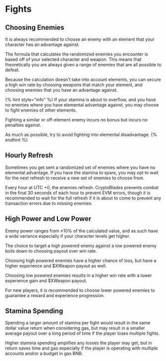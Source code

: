 # Fights

## Choosing Enemies

It is always recommended to choose an enemy with an element that your character has an advantage against.

The formula that calculates the randomized enemies you encounter is based off of your selected character and weapon. This means that theoretically you are always given a range of enemies that are all possible to defeat.

Because the calculation doesn't take into account elements, you can secure a high win rate by choosing weapons that match your element, and choosing enemies that you have an advantage against.

{% hint style="info" %}
If your stamina is about to overflow, and you have no enemies where you have elemental advantage against, you may choose to fight enemies of other elements.

Fighting a similar or off-element enemy incurs no bonus but incurs no penalties against.

As much as possible, try to avoid fighting into elemental disadvantage.
{% endhint %}

## Hourly Refresh

Sometimes you get sent a randomized set of enemies where you have no elemental advantage. If you have the stamina to spare, you may opt to wait for the next refresh to receive a new set of enemies to choose from.

Every hour at UTC +0, the enemies refresh. CryptoBlades prevents combat in the final 30 seconds of each hour to prevent EVM errors, though it is recommended to wait for the full refresh if it is about to come to prevent any transaction errors due to missing enemies.

## High Power and Low Power

Enemy power ranges from ±10% of the calculated value, and as such have a wide variance especially if your character levels get higher.

The choice to target a high powered enemy against a low powered enemy boils down to choosing payout over win rate.

Choosing high powered enemies have a higher chance of loss, but have a higher experience and $XWeapon payout as well.

Choosing low powered enemies results in a higher win rate with a lower experience gain and $XWeapon payout.

For new players, it is recommended to choose lower powered enemies to guarantee a reward and experience progression.

## Stamina Spending

Spending a larger amount of stamina per fight would result in the same dollar value return when considering gas, but may result in a smaller average payout over a long period of time if the player loses multiple fights.

Higher stamina spending amplifies any losses the player may get, but in return saves time and gas especially if the player is operating with multiple accounts and/or a budget in gas BNB.

